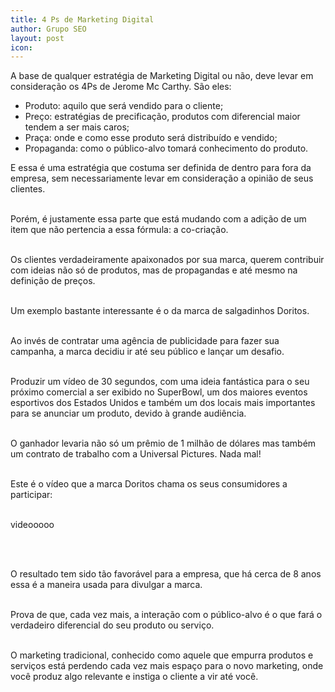 ```yaml
---
title: 4 Ps de Marketing Digital
author: Grupo SEO
layout: post
icon:
---
```

<!-- icon: fa-lightbulb-o -->

<!--<h2>Os 4 Ps de Marketing ganham reforço</h2></br></br>-->

A base de qualquer estratégia de Marketing Digital ou não, deve levar em consideração os 4Ps de Jerome Mc Carthy. São eles:</br>

<ul>
	<li>Produto: aquilo que será vendido para o cliente;</li>
	<li>Preço: estratégias de precificação, produtos com diferencial maior tendem a ser mais caros;</li>
	<li>Praça: onde e como esse produto será distribuído e vendido;</li>
	<li>Propaganda: como o público-alvo tomará conhecimento do produto.</li>
</ul>

E essa é uma estratégia que costuma ser definida de dentro para fora da empresa, sem necessariamente levar em consideração a opinião de seus clientes.</br></br>

Porém, é justamente essa parte que está mudando com a adição de um item que não pertencia a essa fórmula: a co-criação.</br></br>

Os clientes verdadeiramente apaixonados por sua marca, querem contribuir com ideias não só de produtos, mas de propagandas e até mesmo na definição de preços.</br></br>

Um exemplo bastante interessante é o da marca de salgadinhos Doritos.</br></br>

Ao invés de contratar uma agência de publicidade para fazer sua campanha, a marca decidiu ir até seu público e lançar um desafio.</br></br>

Produzir um vídeo de 30 segundos, com uma ideia fantástica para o seu próximo comercial a ser exibido no SuperBowl, um dos maiores eventos esportivos dos Estados Unidos e também um dos locais mais importantes para se anunciar um produto, devido à grande audiência.</br></br>

O ganhador levaria não só um prêmio de 1 milhão de dólares mas também um contrato de trabalho com a Universal Pictures. Nada mal!</br></br>

Este é o vídeo que a marca Doritos chama os seus consumidores a participar:</br></br>

videooooo

</br></br>

O resultado tem sido tão favorável para a empresa, que há cerca de 8 anos essa é a maneira usada para divulgar a marca.</br></br>

Prova de que, cada vez mais, a interação com o público-alvo é o que fará o verdadeiro diferencial do seu produto ou serviço.</br></br>

O marketing tradicional, conhecido como aquele que empurra produtos e serviços está perdendo cada vez mais espaço para o novo marketing, onde você produz algo relevante e instiga o cliente a vir até você.</br></br></br>
